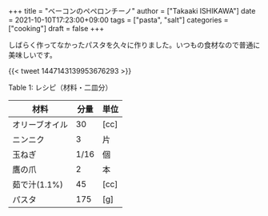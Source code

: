 +++
title = "ベーコンのペペロンチーノ"
author = ["Takaaki ISHIKAWA"]
date = 2021-10-10T17:23:00+09:00
tags = ["pasta", "salt"]
categories = ["cooking"]
draft = false
+++

しばらく作ってなかったパスタを久々に作りました。いつもの食材なので普通に美味しいです。  

{{< tweet 1447143139953676293 >}}  

<div class="table-caption">
  <span class="table-number">Table 1</span>:
  レシピ（材料・二皿分）
</div>

| 材料      | 分量 | 単位 |
|---------|----|----|
| オリーブオイル | 30   | [cc] |
| ニンニク  | 3    | 片   |
| 玉ねぎ    | 1/16 | 個   |
| 鷹の爪    | 2    | 本   |
| 茹で汁(1.1%) | 45   | [cc] |
| パスタ    | 175  | [g]  |
